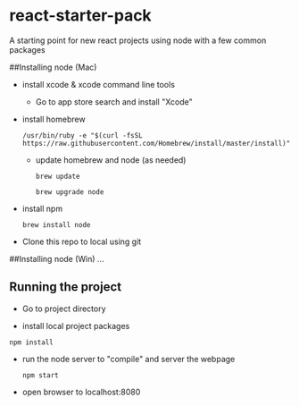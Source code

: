 # react-starter-pack
A starting point for new react projects using node with a few common packages

##Installing node (Mac)
- install xcode & xcode command line tools

  - Go to app store search and install "Xcode"

- install homebrew

  `/usr/bin/ruby -e "$(curl -fsSL https://raw.githubusercontent.com/Homebrew/install/master/install)"`
  
  - update homebrew and node (as needed)

    `brew update`
  
    `brew upgrade node`

- install npm

  `brew install node`
  
- Clone this repo to local using git 
  

  



##Installing node (Win)
...


## Running the project

- Go to project directory

- install local project packages

 `npm install`

- run the node server to "compile" and server the webpage

  `npm start`
  
- open browser to localhost:8080


